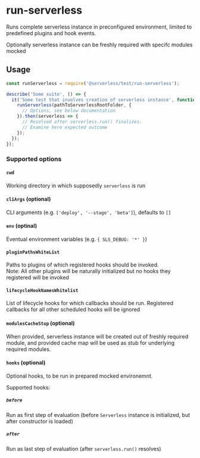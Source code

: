 # run-serverless

Runs complete serverless instance in preconfigured environment, limited to predefined plugins and hook events.

Optionally serverless instance can be freshly required with specifc modules mocked

## Usage

```javascript
const runServerless = require('@serverless/test/run-serverless');

describe('Some suite', () => {
  it('Some test that involves creation of serverless instance', function() {
    runServerless(pathToServerlessRootFolder, {
      // Options, see below documentation
    }).then(serverless => {
      // Resolved after serverless.run() finalizes.
      // Examine here expected outcome
    });
  });
});
```

### Supported options

#### `cwd`

Working directory in which supposedly `serverless` is run

#### `cliArgs` (optional)

CLI arguments (e.g. `['deploy', '--stage', 'beta']`), defaults to `[]`

#### `env` (optinal)

Eventual environment variables (e.g. `{ SLS_DEBUG: '*' }`)

#### `pluginPathsWhiteList`

Paths to plugins of which registered hooks should be invoked.  
Note: All other plugins will be naturally initialized but no hooks they registered will be invoked

#### `lifecycleHookNamesWhitelist`

List of lifecycle hooks for which callbacks should be run.
Registered callbacks for all other scheduled hooks will be ignored

#### `modulesCacheStup` (optional)

When provided, serverless instance will be created out of freshly required module,
and provided cache map will be used as stub for underlying required modules.

#### `hooks` (optional)

Optional hooks, to be run in prepared mocked environemnt.

Supported hooks:

##### `before`

Run as first step of evaluation (before `Serverless` instance is initialized, but after constructor is loaded)

##### `after`

Run as last step of evaluation (after `serverless.run()` resolves)
